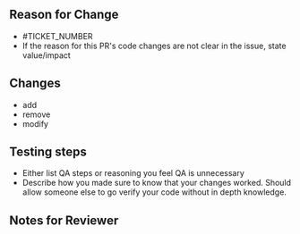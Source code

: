 ## Reason for Change

- #TICKET_NUMBER
- If the reason for this PR's code changes are not clear in the issue, state value/impact

## Changes

- add
- remove
- modify

## Testing steps

- Either list QA steps or reasoning you feel QA is unnecessary
- Describe how you made sure to know that your changes worked. Should allow someone else to go verify your code without in depth knowledge.

## Notes for Reviewer
